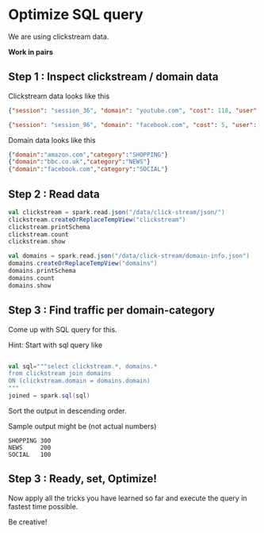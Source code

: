 <link rel='stylesheet' href='../assets/css/main.css'/>


# Optimize SQL query
We are using clickstream data.

**Work in pairs**

## Step 1 : Inspect clickstream / domain data

Clickstream data looks like this
```json
{"session": "session_36", "domain": "youtube.com", "cost": 118, "user": "user_9", "campaign": "campaign_19", "ip": "ip_4", "action": "clicked", "timestamp": 1420070400000}

{"session": "session_96", "domain": "facebook.com", "cost": 5, "user": "user_5", "campaign": "campaign_12", "ip": "ip_3", "action": "blocked", "timestamp": 1420070400864}
```

Domain data looks like this

```json
{"domain":"amazon.com","category":"SHOPPING"}
{"domain":"bbc.co.uk","category":"NEWS"}
{"domain":"facebook.com","category":"SOCIAL"}
```

## Step 2 : Read data
```scala
val clickstream = spark.read.json("/data/click-stream/json/")
clickstream.createOrReplaceTempView("clickstream")
clickstream.printSchema
clickstream.count
clickstream.show

val domains = spark.read.json("/data/click-stream/domain-info.json")
domains.createOrReplaceTempView("domains")
domains.printSchema
domains.count
domains.show
```

## Step 3 : Find traffic per domain-category
Come up with SQL query for this.  

Hint: Start with sql query like
```scala

val sql="""select clickstream.*, domains.*
from clickstream join domains  
ON (clickstream.domain = domains.domain)
"""
joined = spark.sql(sql)
```

Sort the output in descending order.  

Sample output might be (not actual numbers)
```console
SHOPPING 300
NEWS     200
SOCIAL   100
```


## Step 3 : Ready, set, Optimize!
Now apply all the tricks you have learned so far and execute the query in fastest time possible.

Be creative!
